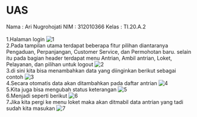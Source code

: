 # UAS
Nama  : Ari Nugrohojati
NIM   : 312010366
Kelas : TI.20.A.2
<br><br>
1.Halaman login
![1](https://user-images.githubusercontent.com/101261241/177746887-4d48ed2a-4a8c-4741-b2cd-5af71ce1a34b.PNG)<br>
2.Pada tampilan utama terdapat beberapa fitur pilihan diantaranya Pengaduan, Perpanjangan, Customer Service, dan Permohotan baru.
  selain itu pada bagian header terdapat menu Antrian, Ambil antrian, Loket, Pelayanan, dan pilihan untuk logout
![2](https://user-images.githubusercontent.com/101261241/177746906-1d216161-8214-4208-92b9-da3c1074c50d.PNG)<br>
3.di sini kita bisa menambahkan data yang diinginkan berikut sebagai contoh
![3](https://user-images.githubusercontent.com/101261241/177746900-722fc8eb-2b4d-42a9-b5b3-df2592b94b1f.PNG)<br>
4.Secara otomatis data akan ditambahkan pada daftar antrian
![4](https://user-images.githubusercontent.com/101261241/177746910-ac5fe269-d652-4e77-8572-7ec32baeb4aa.PNG)<br>
5.Kita juga bisa mengubah status keterangan
![5](https://user-images.githubusercontent.com/101261241/177746918-48e07a4e-5708-44cf-a115-aad5b99a75b6.PNG)<br>
6.Menjadi seperti berikut
![6](https://user-images.githubusercontent.com/101261241/177746922-aab1c4c0-5a62-4d1a-8414-86a772d54a0b.PNG)<br>
7.Jika kita pergi ke menu loket maka akan ditmabil data antrian yang tadi sudah kita masukan
![7](https://user-images.githubusercontent.com/101261241/177746928-a34b56a8-9901-4c94-ae40-de9277970732.PNG)<br>


